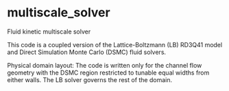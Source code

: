 # multiscale_solver
Fluid kinetic multiscale solver

This code is a coupled version of the Lattice-Boltzmann (LB) RD3Q41 model and Direct Simulation Monte Carlo (DSMC) fluid solvers.

Physical domain layout: The code is written only for the channel flow geometry with the DSMC region restricted to tunable equal
widths from either walls. The LB solver governs the rest of the domain.
